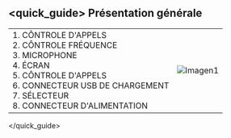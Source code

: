 ## <quick_guide> Présentation générale

|  |  |
|:-------|:-------|
|1. CÔNTROLE D'APPELS  <br> 2. CÔNTROLE FRÉQUENCE <br> 3. MICROPHONE <br> 4. ÉCRAN <br> 5. CÔNTROLE D'APPELS <br> 6. CONNECTEUR USB DE CHARGEMENT <br> 7. SÉLECTEUR <br> 8. CONNECTEUR D'ALIMENTATION <br> |![Imagen1](http://static.energysistem.com/images/manuals/42448/55154650cb18f.jpg)|
</quick_guide>


	







 	
